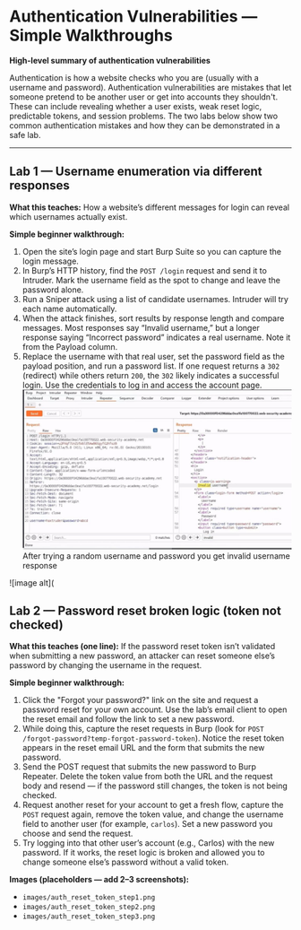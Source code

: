 # Authentication Vulnerabilities — Simple Walkthroughs

**High-level summary of authentication vulnerabilities**

Authentication is how a website checks who you are (usually with a username and password). Authentication vulnerabilities are mistakes that let someone pretend to be another user or get into accounts they shouldn't. These can include revealing whether a user exists, weak reset logic, predictable tokens, and session problems. The two labs below show two common authentication mistakes and how they can be demonstrated in a safe lab.

---

## Lab 1 — Username enumeration via different responses

**What this teaches:**
How a website’s different messages for login can reveal which usernames actually exist.

**Simple beginner walkthrough:**

1. Open the site’s login page and start Burp Suite so you can capture the login message.
2. In Burp’s HTTP history, find the `POST /login` request and send it to Intruder. Mark the username field as the spot to change and leave the password alone.
3. Run a Sniper attack using a list of candidate usernames. Intruder will try each name automatically.
4. When the attack finishes, sort results by response length and compare messages. Most responses say “Invalid username,” but a longer response saying “Incorrect password” indicates a real username. Note it from the Payload column.
5. Replace the username with that real user, set the password field as the payload position, and run a password list. If one request returns a `302` (redirect) while others return `200`, the `302` likely indicates a successful login. Use the credentials to log in and access the account page.
![image alt](https://github.com/Lispectree/web-sec/blob/e45d210d4c567c15095848a54cbce550f5835d21/web-security-labs/labs/authentication/AUTH%20Lab1%20Photo1.jpg)
After trying a random username and password you get invalid username response

![image alt](


## Lab 2 — Password reset broken logic (token not checked)

**What this teaches (one line):**
If the password reset token isn’t validated when submitting a new password, an attacker can reset someone else’s password by changing the username in the request.

**Simple beginner walkthrough:**

1. Click the "Forgot your password?" link on the site and request a password reset for your own account. Use the lab’s email client to open the reset email and follow the link to set a new password.
2. While doing this, capture the reset requests in Burp (look for `POST /forgot-password?temp-forgot-password-token`). Notice the reset token appears in the reset email URL and the form that submits the new password.
3. Send the POST request that submits the new password to Burp Repeater. Delete the token value from both the URL and the request body and resend — if the password still changes, the token is not being checked.
4. Request another reset for your account to get a fresh flow, capture the `POST` request again, remove the token value, and change the username field to another user (for example, `carlos`). Set a new password you choose and send the request.
5. Try logging into that other user’s account (e.g., Carlos) with the new password. If it works, the reset logic is broken and allowed you to change someone else’s password without a valid token.

**Images (placeholders — add 2–3 screenshots):**

* `images/auth_reset_token_step1.png`
* `images/auth_reset_token_step2.png`
* `images/auth_reset_token_step3.png`




